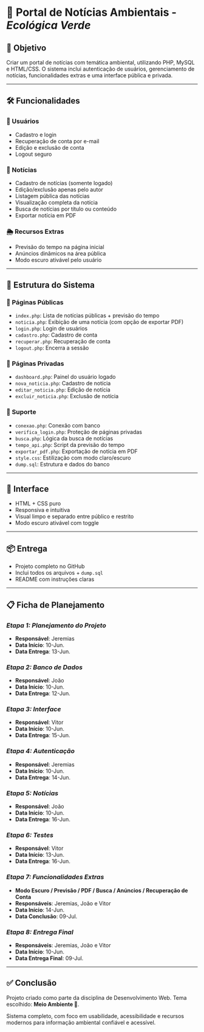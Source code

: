 # 🌿 Portal de Notícias Ambientais - *Ecológica Verde*

## 🎯 Objetivo

Criar um portal de notícias com temática ambiental, utilizando PHP, MySQL e HTML/CSS. O sistema inclui autenticação de usuários, gerenciamento de notícias, funcionalidades extras e uma interface pública e privada.

---

## 🛠️ Funcionalidades

### 🔐 Usuários

* Cadastro e login
* Recuperação de conta por e-mail
* Edição e exclusão de conta
* Logout seguro

### 📰 Notícias

* Cadastro de notícias (somente logado)
* Edição/exclusão apenas pelo autor
* Listagem pública das notícias
* Visualização completa da notícia
* Busca de notícias por título ou conteúdo
* Exportar notícia em PDF

### 🌦️ Recursos Extras

* Previsão do tempo na página inicial
* Anúncios dinâmicos na área pública
* Modo escuro ativável pelo usuário


---

## 🧩 Estrutura do Sistema

### 📁 Páginas Públicas

* `index.php`: Lista de notícias públicas + previsão do tempo
* `noticia.php`: Exibição de uma notícia (com opção de exportar PDF)
* `login.php`: Login de usuários
* `cadastro.php`: Cadastro de conta
* `recuperar.php`: Recuperação de conta
* `logout.php`: Encerra a sessão

### 🔐 Páginas Privadas

* `dashboard.php`: Painel do usuário logado
* `nova_noticia.php`: Cadastro de notícia
* `editar_noticia.php`: Edição de notícia
* `excluir_noticia.php`: Exclusão de notícia

### 🔧 Suporte

* `conexao.php`: Conexão com banco
* `verifica_login.php`: Proteção de páginas privadas
* `busca.php`: Lógica da busca de notícias
* `tempo_api.php`: Script da previsão do tempo
* `exportar_pdf.php`: Exportação de notícia em PDF
* `style.css`: Estilização com modo claro/escuro
* `dump.sql`: Estrutura e dados do banco

---

## 🎨 Interface

* HTML + CSS puro
* Responsiva e intuitiva
* Visual limpo e separado entre público e restrito
* Modo escuro ativável com toggle

---

## 📦 Entrega

* Projeto completo no GitHub
* Inclui todos os arquivos + `dump.sql`
* README com instruções claras

---

## 📋 Ficha de Planejamento

### *Etapa 1: Planejamento do Projeto*

* **Responsável**: Jeremias
* **Data Início**: 10-Jun.
* **Data Entrega**: 13-Jun.

### *Etapa 2: Banco de Dados*

* **Responsável**: João
* **Data Início**: 10-Jun.
* **Data Entrega**: 12-Jun.

### *Etapa 3: Interface*

* **Responsável**: Vitor
* **Data Início**: 10-Jun.
* **Data Entrega**: 15-Jun.

### *Etapa 4: Autenticação*

* **Responsável**: Jeremias
* **Data Início**: 10-Jun.
* **Data Entrega**: 14-Jun.

### *Etapa 5: Notícias*

* **Responsável**: João
* **Data Início**: 10-Jun.
* **Data Entrega**: 16-Jun.

### *Etapa 6: Testes*

* **Responsável**: Vitor
* **Data Início**: 13-Jun.
* **Data Entrega**: 16-Jun.

### *Etapa 7: Funcionalidades Extras*

* **Modo Escuro / Previsão / PDF / Busca / Anúncios / Recuperação de Conta**
* **Responsáveis**: Jeremias, João e Vitor
* **Data Início**: 14-Jun.
* **Data Conclusão**: 09-Jul.

### *Etapa 8: Entrega Final*

* **Responsáveis**: Jeremias, João e Vitor
* **Data Início**: 10-Jun.
* **Data Entrega Final**: 09-Jul.

---

## ✅ Conclusão

Projeto criado como parte da disciplina de Desenvolvimento Web.
Tema escolhido: **Meio Ambiente 🌱**.

Sistema completo, com foco em usabilidade, acessibilidade e recursos modernos para informação ambiental confiável e acessível.
